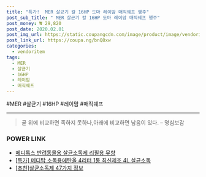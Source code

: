 ```yaml
--- 
title: "특가!  MER 살균기 칼 16HP 도마 레이맘 매직쉐프 행주" 
post_sub_title: " MER 살균기 칼 16HP 도마 레이맘 매직쉐프 행주" 
post_money: ₩ 29,820 
post_date: 2020.02.01 
post_img_url: https://static.coupangcdn.com/image/product/image/vendoritem/2018/11/19/3869687348/29e4bf39-8cf2-4608-bbba-9c9a4bf69e7f.jpg 
post_link_url: https://coupa.ng/bnQ8xw 
categories: 
  - vendoritem 
tags: 
  - MER 
  - 살균기 
  - 16HP 
  - 레이맘 
  - 매직쉐프 
--- 
```

  #MER #살균기 #16HP #레이맘 #매직쉐프 
<hr> 

> 곧 위에 비교하면 족하지 못하나,아래에 비교하면 남음이 있다. – 명심보감 


### POWER LINK

* <a href="https://blog.naver.com/fasyy4321/221792456520" target="_blank">메디록스 반려동물용 살균소독제 리필용 무향</a>
* <a href="https://blog.naver.com/santokki14/221791365200" target="_blank">[특가] 메디탑 소독용에탄올 4리터 1통 최신제조 4L 살균소독</a>
* <a href="https://blog.naver.com/fasyy4321/221785515987" target="_blank">[추천]살균소독제 47가지 정보</a>
